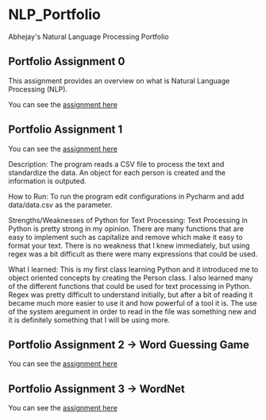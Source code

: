 # NLP_Portfolio
Abhejay's Natural Language Processing Portfolio

## Portfolio Assignment 0

This assignment provides an overview on what is Natural Language Processing (NLP).

You can see the [assignment here](Assignment0.pdf)

## Portfolio Assignment 1

You can see the [assignment here](Assignment1.py)

Description:
The program reads a CSV file to process the text and standardize the data. An object for each person is created and the information is outputed.

How to Run:
To run the program edit configurations in Pycharm and add data/data.csv as the parameter.

Strengths/Weaknesses of Python for Text Processing:
Text Processing in Python is pretty strong in my opinion. There are many functions that are easy to implement such as capitalize and remove which make it easy to format your text. There is no weakness that I knew immediately, but using regex was a bit difficult as there were many expressions that could be used.

What I learned:
This is my first class learning Python and it introduced me to object oriented concepts by creating the Person class. I also learned many of the different functions that could be used for text processing in Python. Regex was pretty difficult to understand initially, but after a bit of reading it became much more easier to use it and how powerful of a tool it is. The use of the system aregument in order to read in the file was something new and it is definitely something that I will be using more.

## Portfolio Assignment 2 -> Word Guessing Game

You can see the [assignment here](Assignment2.py)

## Portfolio Assignment 3 -> WordNet

You can see the [assignment here](Assignment3.pdf)
